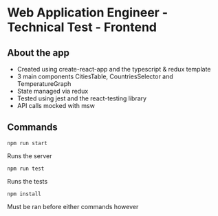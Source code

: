 # Web Application Engineer - Technical Test - Frontend

## About the app

- Created using create-react-app and the typescript & redux template
- 3 main components CitiesTable, CountriesSelector and TemperatureGraph
- State managed via redux
- Tested using jest and the react-testing library
- API calls mocked with msw

## Commands

```
npm run start
```

Runs the server

```
npm run test
```

Runs the tests

```
npm install
```

Must be ran before either commands however
